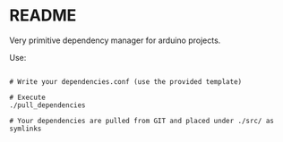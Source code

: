 # README

Very primitive dependency manager for arduino projects.

Use: 

```

# Write your dependencies.conf (use the provided template)

# Execute
./pull_dependencies

# Your dependencies are pulled from GIT and placed under ./src/ as symlinks

```
